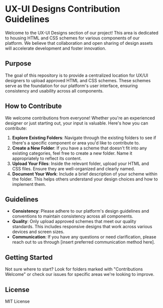# UX-UI Designs Contribution Guidelines

Welcome to the UX-UI Designs section of our project! This area is dedicated to housing HTML and CSS schemes for various components of our platform. We believe that collaboration and open sharing of design assets will accelerate development and foster innovation.

## Purpose

The goal of this repository is to provide a centralized location for UX/UI designers to upload approved HTML and CSS schemes. These schemes serve as the foundation for our platform's user interface, ensuring consistency and usability across all components.

## How to Contribute

We welcome contributions from everyone! Whether you're an experienced designer or just starting out, your input is valuable. Here's how you can contribute:

1. **Explore Existing Folders**: Navigate through the existing folders to see if there's a specific component or area you'd like to contribute to.
2. **Create a New Folder**: If you have a scheme that doesn't fit into any existing categories, feel free to create a new folder. Name it appropriately to reflect its content.
3. **Upload Your Files**: Inside the relevant folder, upload your HTML and CSS files. Ensure they are well-organized and clearly named.
4. **Document Your Work**: Include a brief description of your scheme within the folder. This helps others understand your design choices and how to implement them.

## Guidelines

- **Consistency**: Please adhere to our platform's design guidelines and conventions to maintain consistency across all components.
- **Quality**: Only upload approved schemes that meet our quality standards. This includes responsive designs that work across various devices and screen sizes.
- **Communication**: If you have any questions or need clarification, please reach out to us through [insert preferred communication method here].

## Getting Started

Not sure where to start? Look for folders marked with "Contributions Welcome" or check our issues for specific areas we're looking to improve.

## License

MIT License
